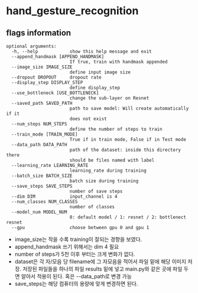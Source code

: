 # hand_gesture_recognition
## flags information

```
optional arguments:
  -h, --help            show this help message and exit
  --append_handmask [APPEND_HANDMASK]
                        If true, train with handmask appended
  --image_size IMAGE_SIZE
                        define input image size
  --dropout DROPOUT     dropout rate
  --display_step DISPLAY_STEP
                        define display_step
  --use_bottleneck [USE_BOTTLENECK]
                        change the sub-layer on Resnet
  --saved_path SAVED_PATH
                        path to save model: Will create automatically if it
                        does not exist
  --num_steps NUM_STEPS
                        define the number of steps to train
  --train_mode [TRAIN_MODE]
                        True if in train mode, False if in Test mode
  --data_path DATA_PATH
                        path of the dataset: inside this directory there
                        should be files named with label
  --learning_rate LEARNING_RATE
                        learning_rate during training
  --batch_size BATCH_SIZE
                        batch size during training
  --save_steps SAVE_STEPS
                        number of save steps
  --dim DIM             input_channel is 4
  --num_classes NUM_CLASSES
                        number of classes
  --model_num MODEL_NUM
                        0: default model / 1: resnet / 2: bottlenect resnet
  --gpu                 choose between gpu 0 and gpu 1
  ```

- image_size는 작을 수록 training이 잘되는 경향을 보였다.
- append_handmask 쓰기 위해서는 dim 4 필요
- number of steps가 5천 이후 부터는 크게 변화가 없다.
- dataset은 각 자/모음 당 filename에 그 자모음을 적어서 파일 밑에 해당 이미지 저장. 저장된 파일들을 하나의 파일 results 밑에 넣고 main.py와 같은 곳에 파일 두면 알아서 적용이 된다. 혹은 --data_path로 변경 가능
- save_steps는 해당 컴퓨터의 용량에 맞게 변경하면 된다.
